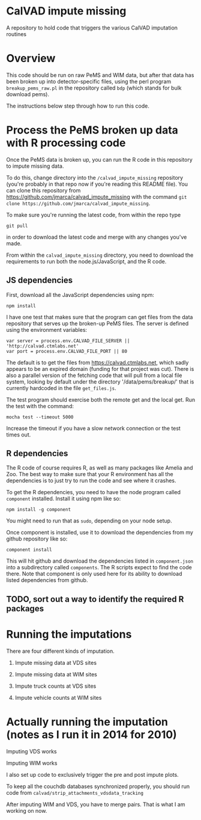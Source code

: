 # CalVAD impute missing

A repository to hold code that triggers the various CalVAD imputation
routines

# Overview

This code should be run on raw PeMS and WIM data, but after that data
has been broken up into detector-specific files, using the perl
program `breakup_pems_raw.pl` in the repository called `bdp` (which
stands for bulk download pems).

The instructions below step through how to run this code.

# Process the PeMS broken up data with R processing code

Once the PeMS data is broken up, you can run the R code in this
repository to impute missing data.

To do this, change directory into the `/calvad_impute_missing`
repository (you're probably in that repo now if you're reading this
README file).  You can clone this repository from
<https://github.com/jmarca/calvad_impute_missing> with the command
`git clone https://github.com/jmarca/calvad_impute_missing`.

To make sure you're running the latest code, from within the repo type

```
git pull
```

in order to download the latest code and merge with any changes you've
made.


From within the `calvad_impute_missing` directory, you need to
download the requirements to run both the node.js/JavaScript, and the
R code.

## JS dependencies

First, download all the JavaScript dependencies using npm:

```
npm install
```

I have one test that makes sure that the program can get files from
the data repository that serves up the broken-up PeMS files.
The server is defined using the environment variables:

```
var server = process.env.CALVAD_FILE_SERVER || 'http://calvad.ctmlabs.net'
var port = process.env.CALVAD_FILE_PORT || 80
```

The default is to get the files from https://calvad.ctmlabs.net, which
sadly appears to be an expired domain (funding for that project was cut).
There is also a parallel version of the fetching code that will pull
from a local file system, looking by default under the directory
'/data/pems/breakup/' that is currently hardcoded in the file
`get_files.js`.

The test program should exercise both the remote get and the local
get.  Run the test with the command:

```
mocha test --timeout 5000
```

Increase the timeout if you have a slow network connection or the test
times out.

## R dependencies

The R code of course requires R, as well as many packages like Amelia
and Zoo.  The best way to make sure that your R environment has all
the dependencies is to just try to run the code and see where it crashes.

To get the R dependencies, you need to have the node program called
`component` installed.  Install it using npm like so:

```
npm install -g component
```

You might need to run that as `sudo`, depending on your node setup.

Once component is installed, use it to download the dependencies from
my github repository like so:

```
component install
```

This will hit github and download the dependencies listed in
`component.json` into a subdirectory called `components`.  The R
scripts expect to find the code there.  Note that component is only
used here for its ability to download listed dependencies from github.

## TODO, sort out a way to identify the required R packages


# Running the imputations

There are four different kinds of imputation.

1. Impute missing data at VDS sites

2. Impute missing data at WIM sites

3. Impute truck counts at VDS sites

4. Impute vehicle counts at WIM sites


# Actually running the imputation (notes as I run it in 2014 for 2010)

Imputing VDS works

Imputing WIM works

I also set up code to exclusively trigger the pre and post impute
plots.

To keep all the couchdb databases synchronized properly, you should
run code from `calvad/strip_attachments_vdsdata_tracking`

After imputing WIM and VDS, you have to merge pairs.  That is what I
am working on now.
